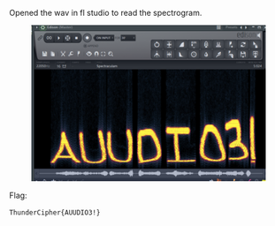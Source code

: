 Opened the wav in fl studio to read the spectrogram.

<figure><img src="../src/Misc/Spectraculam/flag.png"></figure>

Flag:
```
ThunderCipher{AUUDIO3!}
```